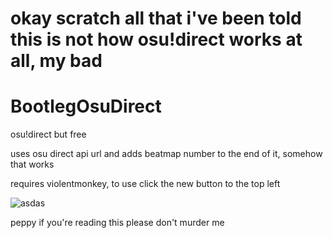 # okay scratch all that i've been told this is not how osu!direct works at all, my bad
















# BootlegOsuDirect
osu!direct but free


uses osu direct api url and adds beatmap number to the end of it, somehow that works


requires violentmonkey, to use click the new button to the top left


![asdas](https://github.com/Hellfie/BootlegOsuDirect/assets/34285977/0fe16795-c320-4b1f-9900-b370317a96a4)


peppy if you're reading this please don't murder me
